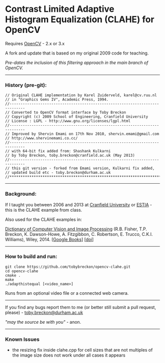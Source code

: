 #  Contrast Limited Adaptive Histogram Equalization (CLAHE) for OpenCV

Requires [OpenCV](http://www.opencv.org) - 2.x or 3.x

A fork and update that is based on my original 2009 code for teaching.

_Pre-dates the inclusion of this filtering approach in the main branch of OpenCV._

---

### History (pre-git):

```
// Original CLAHE implementation by Karel Zuiderveld, karel@cv.ruu.nl
// in "Graphics Gems IV", Academic Press, 1994.
//-----------------------------------------------------------------------------
// Converted to OpenCV format interface by Toby Breckon
// Copyright (c) 2009 School of Engineering, Cranfield University
// License : LGPL - http://www.gnu.org/licenses/lgpl.html
//-----------------------------------------------------------------------------
// Improved by Shervin Emami on 17th Nov 2010, shervin.emami@gmail.com
// http://www.shervinemami.co.cc/
//-----------------------------------------------------------------------------
// with 64-bit fix added from: Shashank Kulkarni
// by Toby Breckon, toby.breckon@cranfield.ac.uk (May 2013)
//-----------------------------------------------------------------------------
// this git version - forked from Emami version, Kulkarni fix added,
// updated build etc - toby.breckon@durham.ac.uk
//*****************************************************************************
```

---

### Background:

If I taught you between 2006 and 2013 at [Cranfield University](http://www.cranfield.ac.uk) or [ESTIA](http://www.estia.fr) - this is the CLAHE example from class.

Also used for the CLAHE examples in:

 [Dictionary of Computer Vision and Image Processing](http://dx.doi.org/10.1002/9781119286462) (R.B. Fisher, T.P. Breckon, K. Dawson-Howe, A. Fitzgibbon, C. Robertson, E. Trucco, C.K.I. Williams), Wiley, 2014.
 [[Google Books](http://books.google.co.uk/books?id=TaEQAgAAQBAJ&lpg=PP1&dq=isbn%3A1118706811&pg=PP1v=onepage&q&f=false)] [[doi](http://dx.doi.org/10.1002/9781119286462)]

---

### How to build and run:

```
git clone https://github.com/tobybreckon/opencv-clahe.git
cd opencv-clahe
cmake .
make
./adapthistequal [<video_name>]
```
Runs from an optional video file or a connected web camera.

---

If you find any bugs report them to me (or better still submit a pull request, please) - toby.breckon@durham.ac.uk

_"may the source be with you"_ - anon.

---

### Known Issues
- the resizing fix inside clahe.cpp for cell sizes that are not multiples of the image size does not work under all cases it appears
